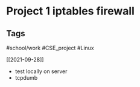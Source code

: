 # Project 1 iptables firewall
## Tags
#school/work 
#CSE_project 
#Linux

[[2021-09-28]]

- test locally on server
- tcpdumb